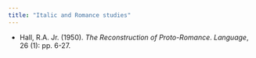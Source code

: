 ```yaml
---
title: "Italic and Romance studies"
---
```


- Hall, R.A. Jr. (1950). <i>The Reconstruction of Proto-Romance</i>. <i>Language</i>, 26 (1): pp. 6-27.
